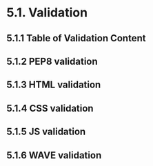 # **5.1. Validation**

## **5.1.1** Table of Validation Content

## **5.1.2** PEP8 validation

## **5.1.3** HTML validation

## **5.1.4** CSS validation

## **5.1.5** JS validation

## **5.1.6** WAVE validation